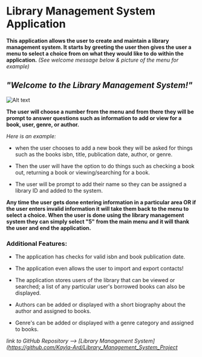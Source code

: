 # Library Management System Application 

**This application allows the user to create and maintain a library management system. It starts by greeting the user then gives the user a menu to select a choice from on what they would like to do within the application.** _(See welcome message below & picture of the menu for example)_

## _"Welcome to the Library Management System!"_

![Alt text](lms%20menu.png)

**The user will choose a number from the menu and from there they will be prompt to answer questions such as information to add or view for a book, user, genre, or author.**

*Here is an example:*
- when the user chooses to add a new book they will be asked for things such as the books isbn, title, publication date, author, or genre.

- Then the user will have the option to do things such as checking a book out, returning a book or viewing/searching for a book.

- The user will be prompt to add their name so they can be assigned a library ID and added to the system. 

**Any time the user gets done entering information in a particular area OR if the user enters invalid information it will take them back to the menu to select a choice. When the user is done using the library management system they can simply select "5" from the main menu and it will thank the user and end the application.**

### Additional Features:
- The application has checks for valid isbn and book publication date.

- The application even allows the user to import and export contacts!

- The application stores users of the library that can be viewed or searched; a list of any particular user's borrowed books can also be displayed. 

- Authors can be added or displayed with a short biography about the author and assigned to books.  

- Genre's can be added or displayed with a genre category and assigned to books. 

*link to GitHub Repository --> [Library Management System](https://github.com/Kayla-Ard/Library_Management_System_Project*